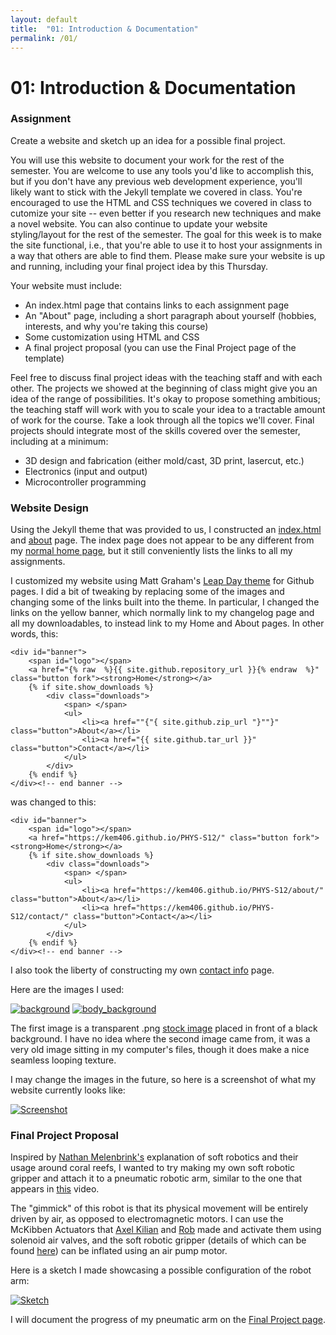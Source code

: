```yaml
---
layout: default
title:  "01: Introduction & Documentation"
permalink: /01/
---
```


# 01: Introduction & Documentation

### Assignment

Create a website and sketch up an idea for a possible final project.

You will use this website to document your work for the rest of the semester. You are welcome to use any tools you'd like to accomplish this, but if you don't have any previous web development experience, you'll likely want to stick with the Jekyll template we covered in class. You're encouraged to use the HTML and CSS techniques we covered in class to cutomize your site -- even better if you research new techniques and make a novel website. You can also continue to update your website styling/layout for the rest of the semester. The goal for this week is to make the site functional, i.e., that you're able to use it to host your assignments in a way that others are able to find them. Please make sure your website is up and running, including your final project idea by this Thursday.

Your website must include:

- An index.html page that contains links to each assignment page
- An "About" page, including a short paragraph about yourself (hobbies, interests, and why you're taking this course)
- Some customization using HTML and CSS
- A final project proposal (you can use the Final Project page of the template)

Feel free to discuss final project ideas with the teaching staff and with each other. The projects we showed at the beginning of class might give you an idea of the range of possibilities. It's okay to propose something ambitious; the teaching staff will work with you to scale your idea to a tractable amount of work for the course. Take a look through all the topics we'll cover. Final projects should integrate most of the skills covered over the semester, including at a minimum:

- 3D design and fabrication (either mold/cast, 3D print, lasercut, etc.)
- Electronics (input and output)
- Microcontroller programming

### Website Design

Using the Jekyll theme that was provided to us, I constructed an [index.html](https://kem406.github.io/PHYS-S12/index.html) and [about](https://kem406.github.io/PHYS-S12/about/) page. The index page does not appear to be any different from my [normal home page](https://kem406.github.io/PHYS-S12/), but it still conveniently lists the links to all my assignments.

I customized my website using Matt Graham's [Leap Day theme](https://pages-themes.github.io/leap-day/) for Github pages. I did a bit of tweaking by replacing some of the images and changing some of the links built into the theme. In particular, I changed the links on the yellow banner, which normally link to my changelog page and all my downloadables, to instead link to my Home and About pages. In other words, this:

```
<div id="banner">
	<span id="logo"></span>
	<a href="{% raw  %}{{ site.github.repository_url }}{% endraw  %}" class="button fork"><strong>Home</strong></a>
	{% if site.show_downloads %}
		<div class="downloads">
			<span> </span>
			<ul>
				<li><a href=""{"{ site.github.zip_url "}""}" class="button">About</a></li>
				<li><a href="{{ site.github.tar_url }}" class="button">Contact</a></li>
			</ul>
		</div>
	{% endif %}
</div><!-- end banner -->
```

was changed to this:

```
<div id="banner">
	<span id="logo"></span>
	<a href="https://kem406.github.io/PHYS-S12/" class="button fork"><strong>Home</strong></a>
	{% if site.show_downloads %}
		<div class="downloads">
			<span> </span>
			<ul>
				<li><a href="https://kem406.github.io/PHYS-S12/about/" class="button">About</a></li>
				<li><a href="https://kem406.github.io/PHYS-S12/contact/" class="button">Contact</a></li>
			</ul>
		</div>
	{% endif %}
</div><!-- end banner -->
```

I also took the liberty of constructing my own [contact info](https://kem406.github.io/PHYS-S12/contact/) page.

Here are the images I used:

[<img src="1.png" alt="background">](https://kem406.github.io/PHYS-S12/12/circuit.png)
[<img src="2.png" alt="body_background">](https://kem406.github.io/PHYS-S12/01/2.png)

The first image is a transparent .png [stock image](https://www.stickpng.com/img/nature/sea/ocean-waves) placed in front of a black background. I have no idea where the second image came from, it was a very old image sitting in my computer's files, though it does make a nice seamless looping texture.

I may change the images in the future, so here is a screenshot of what my website currently looks like:

[<img src="screenshot.png" alt="Screenshot">](https://kem406.github.io/PHYS-S12/01/screenshot.png)

### Final Project Proposal

Inspired by [Nathan Melenbrink's](http://nathanmelenbrink.com/) explanation of soft robotics and their usage around coral reefs, I wanted to try making my own soft robotic gripper and attach it to a pneumatic robotic arm, similar to the one that appears in [this](https://www.youtube.com/watch?v=P1lF_mJf8uo&t=1m11s) video.

The "gimmick" of this robot is that its physical movement will be entirely driven by air, as opposed to electromagnetic motors. I can use the McKibben Actuators that [Axel Kilian](https://architecture.mit.edu/faculty/axel-kilian) and [Rob](https://roberthart56.github.io/SCFAB/SC_lab/) made and activate them using solenoid air valves, and the soft robotic gripper (details of which can be found [here](https://softroboticstoolkit.com/resources-for-educators/soft-gripper)) can be inflated using an air pump motor.  

Here is a sketch I made showcasing a possible configuration of the robot arm:

[<img src="sketch.jpg" alt="Sketch">](https://kem406.github.io/PHYS-S12/01/sketch.jpg)

I will document the progress of my pneumatic arm on the [Final Project page](https://kem406.github.io/PHYS-S12/12/).
